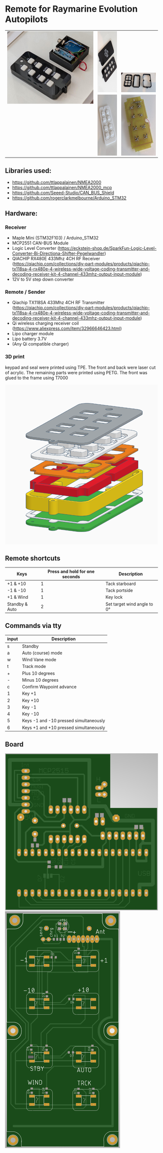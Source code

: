 # Remote for Raymarine Evolution Autopilots

<table>
<tbody>
  <tr>
    <td rowspan="2" valign="top"><img src="https://raw.githubusercontent.com/matztam/raymarine-evo-pilot-remote/master/Photos/photo1.jpg" alt="photo1" width="500"/></td>
    <td valign="top"><img src="https://raw.githubusercontent.com/matztam/raymarine-evo-pilot-remote/master/Photos/photo5.jpg" alt="photo5" height="200"/></td>
    <td valign="bottom"><img src="https://raw.githubusercontent.com/matztam/raymarine-evo-pilot-remote/master/Photos/photo2.jpg" alt="photo2" width="200"/></td>
  </tr>
  <tr>
    <td valign="top"><img src="https://raw.githubusercontent.com/matztam/raymarine-evo-pilot-remote/master/Photos/photo4.jpg" alt="photo4" height="200"/></td>
    <td valign="top"><img src="https://raw.githubusercontent.com/matztam/raymarine-evo-pilot-remote/master/Photos/photo3.jpg" alt="photo3" height="200"/></td>
  </tr>
</tbody>
</table>



## Libraries used:
* https://github.com/ttlappalainen/NMEA2000
* https://github.com/ttlappalainen/NMEA2000_mcp
* https://github.com/Seeed-Studio/CAN_BUS_Shield
* https://github.com/rogerclarkmelbourne/Arduino_STM32


## Hardware:

### Receiver
* Maple Mini (STM32F103) / Arduino_STM32
* MCP2551 CAN-BUS Module
* Logic Level Converter (https://eckstein-shop.de/SparkFun-Logic-Level-Converter-Bi-Directiona-Shifter-Pegelwandler)
* QIACHIP RX480E 433Mhz 4CH RF Receiver (https://qiachip.com/collections/diy-part-modules/products/qiachip-tx118sa-4-rx480e-4-wireless-wide-voltage-coding-transmitter-and-decoding-receiver-kit-4-channel-433mhz-output-input-module)
* 12V to 5V step down converter

### Remote / Sender
* Qiachip TX118SA 433Mhz 4CH RF Transmitter (https://qiachip.com/collections/diy-part-modules/products/qiachip-tx118sa-4-rx480e-4-wireless-wide-voltage-coding-transmitter-and-decoding-receiver-kit-4-channel-433mhz-output-input-module)
* Qi wireless charging receiver coil (https://www.aliexpress.com/item/32966646423.html)
* Lipo charger module
* Lipo battery 3.7V
* (Any Qi compatible charger)


### 3D print
keypad and seal were printed using TPE. The front and back were laser cut of acrylic. The remaining parts were printed using PETG. The front was glued to the frame using T7000

![3d model](https://raw.githubusercontent.com/matztam/raymarine-evo-pilot-remote/master/3D-Models/1_remote_3d_model.png)


## Remote shortcuts

| Keys           | Press and hold for one seconds | Description                 |
|----------------|--------------------------------|-----------------------------|
| +1 & +10       | 1                              | Tack starboard              |
| -1 & -10       | 1                              | Tack portside               |
| +1 & Wind      | 1                              | Key lock                    |
| Standby & Auto | 2                              | Set target wind angle to 0° |


## Commands via tty
| input | Description |
| ----- | ----------- |
| s | Standby |
| a | Auto (course) mode |
| w | Wind Vane mode |
| t | Track mode |
| + | Plus 10 degrees |
| - | Minus 10 degrees |
| c | Confirm Waypoint advance |
| 1 | Key +1 |
| 2 | Key +10 |
| 3 | Key -1 |
| 4 | Key -10 |
| 5 | Keys -1 and -10 pressed simultaneously |
| 6 | Keys +1 and +10 pressed simultaneously |

## Board

![board receiver](https://raw.githubusercontent.com/matztam/raymarine-evo-pilot-remote/master/Board/Autopilot_remote_receiver.png)
![board sender](https://raw.githubusercontent.com/matztam/raymarine-evo-pilot-remote/master/Board/Autopilot_remote_sender.png)
